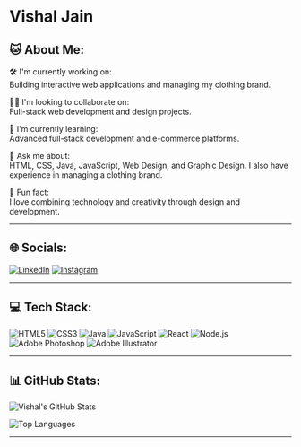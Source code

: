 # Vishal Jain

## 🐱 About Me:

🛠 I'm currently working on:  
Building interactive web applications and managing my clothing brand.

👨‍💻 I'm looking to collaborate on:  
Full-stack web development and design projects.

🌱 I'm currently learning:  
Advanced full-stack development and e-commerce platforms.

💬 Ask me about:  
HTML, CSS, Java, JavaScript, Web Design, and Graphic Design. I also have experience in managing a clothing brand.

🎨 Fun fact:  
I love combining technology and creativity through design and development.

---

## 🌐 Socials:

[![LinkedIn](https://img.shields.io/badge/LinkedIn-0A66C2?style=for-the-badge&logo=linkedin&logoColor=white)](https://www.linkedin.com/in/vishal-jain-b0a7001b8?utm_source=share&utm_campaign=share_via&utm_content=profile&utm_medium=ios_app) 
[![Instagram](https://img.shields.io/badge/Instagram-E4405F?style=for-the-badge&logo=instagram&logoColor=white)](https://www.instagram.com/codeby_bit?igsh=dWxmaGJyaHY4NnA2)

---

## 💻 Tech Stack:

![HTML5](https://img.shields.io/badge/HTML5-E34F26?style=for-the-badge&logo=html5&logoColor=white)
![CSS3](https://img.shields.io/badge/CSS3-1572B6?style=for-the-badge&logo=css3&logoColor=white)
![Java](https://img.shields.io/badge/Java-007396?style=for-the-badge&logo=java&logoColor=white)
![JavaScript](https://img.shields.io/badge/JavaScript-F7DF1E?style=for-the-badge&logo=javascript&logoColor=black)
![React](https://img.shields.io/badge/React-20232A?style=for-the-badge&logo=react&logoColor=61DAFB)
![Node.js](https://img.shields.io/badge/Node.js-339933?style=for-the-badge&logo=node.js&logoColor=white)
![Adobe Photoshop](https://img.shields.io/badge/Adobe-Photoshop-31A8FF?style=for-the-badge&logo=adobe-photoshop&logoColor=white)
![Adobe Illustrator](https://img.shields.io/badge/Adobe-Illustrator-FF9A00?style=for-the-badge&logo=adobe-illustrator&logoColor=white)

---

## 📊 GitHub Stats:

![Vishal's GitHub Stats](https://github-readme-stats.vercel.app/api?username=codeby-bit&show_icons=true&theme=dark&count_private=true)

![Top Languages](https://github-readme-stats.vercel.app/api/top-langs/?username=codeby-bit&layout=compact&theme=dark)

---

<!---
Codeby-bit/Codeby-bit is a ✨ special ✨ repository because its `README.md` (this file) appears on your GitHub profile.
You can click the Preview link to take a look at your changes.
--->
